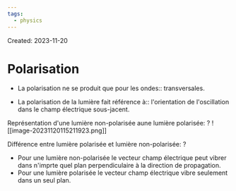 ```yaml
---
tags:
  - physics
---
```

Created: 2023-11-20

# Polarisation
- La polarisation ne se produit que pour les ondes:: transversales.
<!--SR:!2023-11-28,6,248-->
- La polarisation de la lumière fait référence à:: l'orientation de l'oscillation dans le champ électrique sous-jacent.
<!--SR:!2023-11-25,2,190-->

Représentation d'une lumière non-polarisée aune lumière polarisée:
?
![[image-20231120115211923.png]]
<!--SR:!2023-12-03,10,250-->


Différence entre lumière polarisée et lumière non-polarisée:
?
- Pour une lumière non-polarisée le vecteur champ électrique peut vibrer dans n'imprte quel plan perpendiculaire à la direction de propagation.
- Pour une lumière polarisée le vecteur champ électrique vibre seulement dans un seul plan.
<!--SR:!2023-11-24,1,224-->